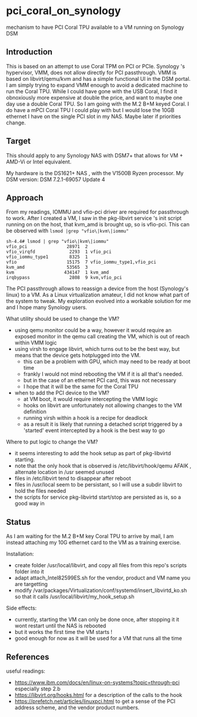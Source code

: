 # pci_coral_on_synology
mechanism to have PCI Coral TPU available to a VM running on Synology DSM 

## Introduction
This is based on an attempt to use Coral TPM on PCI or PCIe.
Synology 's hypervisor, VMM, does not allow directly for PCI passthrough.
VMM is based on libvirt/qemu/kvm and has a simple functional UI in the DSM portal.
I am simply trying to expand VMM enough to avoid a dedicated machine to run the Coral TPU. While I could have gone with the USB Coral, I find it obnoxiously more expensive at double the price, and want to maybe one day use a double Coral TPU. So I am going with the M.2 B+M keyed Coral.
I do have a mPCI Coral TPU I could play with but I would lose the 10GB ethernet I have on the single PCI slot in my NAS. Maybe later if priorities change.

## Target
This should apply to any Synology NAS with DSM7+ that allows for VM + AMD-Vi or Intel equivalent.

My hardware is the DS1621+ NAS , with the V1500B Ryzen processor.
My DSM version: DSM 7.2.1-69057 Update 4

## Approach
From my readings, IOMMU  and vfio-pci driver are required for passthrough to work.
After I created a VM, I saw in the pkg-libvirt service 's init script running on on the host, that kvm_amd is brought up, so is vfio-pci. This can be observed with ```lsmod |grep "vfio\|kvm\|iommu"```

```
sh-4.4# lsmod | grep "vfio\|kvm\|iommu"
vfio_pci               28971  2
vfio_virqfd             2293  1 vfio_pci
vfio_iommu_type1        8325  1
vfio                   15175  7 vfio_iommu_type1,vfio_pci
kvm_amd                53565  3
kvm                   434147  1 kvm_amd
irqbypass               2808  9 kvm,vfio_pci
```

The PCI passthrough allows to reassign a device from the host (Synology's linux) to a VM.
As a Linux virtualization amateur, I did not know what part of the system to tweak. My exploration evolved into a workable solution for me and I hope many Synology users.

What utility should be used to change the VM?
- using qemu monitor could be a way, however it would require an exposed monitor in the qemu call creating the VM, which is out of reach within VMM logic
- using virsh to engage libvirt, which turns out to be the best way, but means that the device gets hotplugged into the VM.
  - this can be a problem with GPU, which may need to be ready at boot time
  - frankly I would not mind rebooting the VM if it is all that's needed.
  - but in the case of an ethernet PCI card, this was not necessary
  - I hope that it will be the same for the Coral TPU
- when to add the PCI device to the VM?
  - at VM boot, it would require intercepting the VMM logic
  - hooks on libvirt are unfortunately not allowing changes to the VM definition
  - running virsh within a hook is a recipe for deadlock
  - as a result it is likely that running a detached script triggered by a 'started' event intercepted by a hook is the best way to go

Where to put logic to change the VM?
  - it seems interesting to add the hook setup as part of pkg-libvirtd starting. 
  - note that the only hook that is observed is /etc/libvirt/hook/qemu AFAIK , alternate location in /usr seemed unused 
  - files in /etc/libvirt tend to disappear after reboot
  - files in /usr/local seem to be persistant, so I will use a subdir libvirt to hold the files needed
  - the scripts for service pkg-libvirtd start/stop are persisted as is, so a good way in


## Status

As I am waiting for the M.2 B+M key Coral TPU to arrive by mail, I am instead attaching my 10G ethernet card to the VM as a training exercise.

Installation:
- create folder /usr/local/libvirt, and copy all files from this repo's scripts folder into it
- adapt attach_Intel82599ES.sh for the vendor, product and VM name you are targetting 
- modify  /var/packages/Virtualization/conf/systemd/insert_libvirtd_ko.sh so that it calls /usr/local/libvirt/my_hook_setup.sh

Side effects:
- currently, starting the VM can only be done once, after stopping it it wont restart until the NAS is rebooted
- but it works the first time the VM starts !
- good enough for now as it will be used for a VM that runs all the time

## References 
useful readings:
- https://www.ibm.com/docs/en/linux-on-systems?topic=through-pci especially step 2.b
- https://libvirt.org/hooks.html for a description of the calls to the hook
- https://prefetch.net/articles/linuxpci.html to get a sense of the PCI address scheme, and the vendor product numbers.
